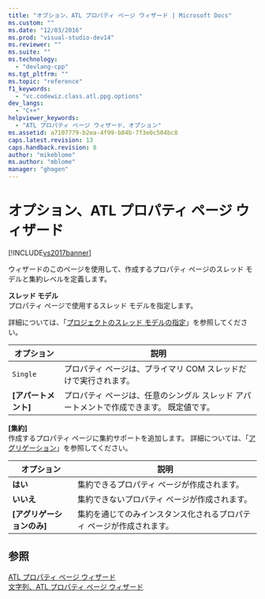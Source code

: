 ```yaml
---
title: "オプション、ATL プロパティ ページ ウィザード | Microsoft Docs"
ms.custom: ""
ms.date: "12/03/2016"
ms.prod: "visual-studio-dev14"
ms.reviewer: ""
ms.suite: ""
ms.technology: 
  - "devlang-cpp"
ms.tgt_pltfrm: ""
ms.topic: "reference"
f1_keywords: 
  - "vc.codewiz.class.atl.ppg.options"
dev_langs: 
  - "C++"
helpviewer_keywords: 
  - "ATL プロパティ ページ ウィザード、オプション"
ms.assetid: a7107779-b2ea-4f99-b84b-7f3e0c504bc8
caps.latest.revision: 13
caps.handback.revision: 8
author: "mikeblome"
ms.author: "mblome"
manager: "ghogen"
---
```

# オプション、ATL プロパティ ページ ウィザード
[!INCLUDE[vs2017banner](../../assembler/inline/includes/vs2017banner.md)]

ウィザードのこのページを使用して、作成するプロパティ ページのスレッド モデルと集約レベルを定義します。  
  
 **スレッド モデル**  
 プロパティ ページで使用するスレッド モデルを指定します。  
  
 詳細については、「[プロジェクトのスレッド モデルの指定](../../atl/specifying-the-threading-model-for-a-project-atl.md)」を参照してください。  
  
|オプション|説明|  
|-----------|--------|  
|`Single`|プロパティ ページは、プライマリ COM スレッドだけで実行されます。|  
|**\[アパートメント\]**|プロパティ ページは、任意のシングル スレッド アパートメントで作成できます。  既定値です。|  
  
 **\[集約\]**  
 作成するプロパティ ページに集約サポートを追加します。  詳細については、「[アグリゲーション](../../atl/aggregation.md)」を参照してください。  
  
|オプション|説明|  
|-----------|--------|  
|**はい**|集約できるプロパティ ページが作成されます。|  
|**いいえ**|集約できないプロパティ ページが作成されます。|  
|**\[アグリゲーションのみ\]**|集約を通じてのみインスタンス化されるプロパティ ページが作成されます。|  
  
## 参照  
 [ATL プロパティ ページ ウィザード](../../atl/reference/atl-property-page-wizard.md)   
 [文字列、ATL プロパティ ページ ウィザード](../../atl/reference/strings-atl-property-page-wizard.md)